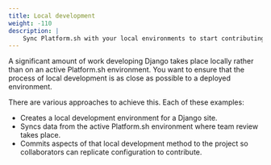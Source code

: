 ```yaml
---
title: Local development
weight: -110
description: |
    Sync Platform.sh with your local environments to start contributing.
---
```


A significant amount of work developing Django takes place locally rather than on an active Platform.sh environment.
You want to ensure that the process of local development is as close as possible to a deployed environment.

There are various approaches to achieve this.
Each of these examples:

- Creates a local development environment for a Django site.
- Syncs data from the active Platform.sh environment where team review takes place.
- Commits aspects of that local development method to the project so collaborators can replicate configuration to contribute.
